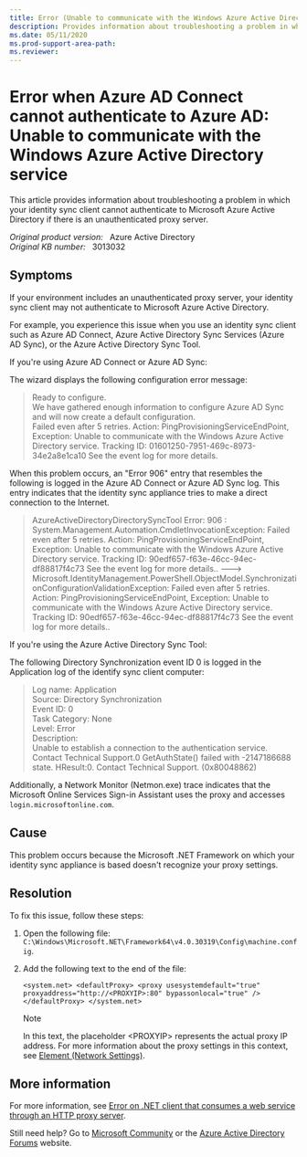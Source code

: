 ```yaml
---
title: Error (Unable to communicate with the Windows Azure Active Directory service) when Azure AD Connect cannot authenticate to Azure AD
description: Provides information about troubleshooting a problem in which your identity sync client cannot authenticate to Microsoft Azure Active Directory if there is an unauthenticated proxy server.
ms.date: 05/11/2020
ms.prod-support-area-path: 
ms.reviewer: 
---
```

# Error when Azure AD Connect cannot authenticate to Azure AD: Unable to communicate with the Windows Azure Active Directory service

This article provides information about troubleshooting a problem in which your identity sync client cannot authenticate to Microsoft Azure Active Directory if there is an unauthenticated proxy server.

_Original product version:_ &nbsp; Azure Active Directory  
_Original KB number:_ &nbsp; 3013032

## Symptoms

If your environment includes an unauthenticated proxy server, your identity sync client may not authenticate to Microsoft Azure Active Directory.

For example, you experience this issue when you use an identity sync client such as Azure AD Connect, Azure Active Directory Sync Services (Azure AD Sync), or the Azure Active Directory Sync Tool.

If you're using Azure AD Connect or Azure AD Sync:

The wizard displays the following configuration error message:

> Ready to configure.  
We have gathered enough information to configure Azure AD Sync and will now create a default configuration.  
Failed even after 5 retries. Action: PingProvisioningServiceEndPoint, Exception: Unable to communicate with the Windows Azure Active Directory service. Tracking ID: 01601250-7951-469c-8973-34e2a8e1ca10 See the event log for more details.

When this problem occurs, an "Error 906" entry that resembles the following is logged in the Azure AD Connect or Azure AD Sync log. This entry indicates that the identity sync appliance tries to make a direct connection to the Internet.

> AzureActiveDirectoryDirectorySyncTool Error: 906 : System.Management.Automation.CmdletInvocationException: Failed even after 5 retries. Action: PingProvisioningServiceEndPoint, Exception: Unable to communicate with the Windows Azure Active Directory service. Tracking ID: 90edf657-f63e-46cc-94ec-df88817f4c73 See the event log for more details.. ---> Microsoft.IdentityManagement.PowerShell.ObjectModel.SynchronizationConfigurationValidationException: Failed even after 5 retries. Action: PingProvisioningServiceEndPoint, Exception: Unable to communicate with the Windows Azure Active Directory service. Tracking ID: 90edf657-f63e-46cc-94ec-df88817f4c73 See the event log for more details..

If you're using the Azure Active Directory Sync Tool:

The following Directory Synchronization event ID 0 is logged in the Application log of the identify sync client computer:

> Log name: Application  
 Source: Directory Synchronization  
 Event ID: 0  
 Task Category: None  
 Level: Error  
 Description:  
 Unable to establish a connection to the authentication service. Contact Technical Support.0 GetAuthState() failed with -2147186688 state. HResult:0. Contact Technical Support. (0x80048862)

Additionally, a Network Monitor (Netmon.exe) trace indicates that the Microsoft Online Services Sign-in Assistant uses the proxy and accesses `login.microsoftonline.com`.

## Cause

This problem occurs because the Microsoft .NET Framework on which your identity sync appliance is based doesn't recognize your proxy settings.

## Resolution

To fix this issue, follow these steps:

1. Open the following file: `C:\Windows\Microsoft.NET\Framework64\v4.0.30319\Config\machine.config`.

2. Add the following text to the end of the file:

    `<system.net> <defaultProxy> <proxy usesystemdefault="true" proxyaddress="http://<PROXYIP>:80" bypassonlocal="true" /> </defaultProxy> </system.net>`

    > [!NOTE]
    > In this text, the placeholder \<PROXYIP> represents the actual proxy IP address. For more information about the proxy settings in this context, see [Element (Network Settings)](/dotnet/framework/configure-apps/file-schema/network/proxy-element-network-settings).

## More information

For more information, see [Error on .NET client that consumes a web service through an HTTP proxy server](https://support.microsoft.com/help/318140).

Still need help? Go to [Microsoft Community](https://answers.microsoft.com/) or the [Azure Active Directory Forums](https://social.msdn.microsoft.com/Forums) website.
